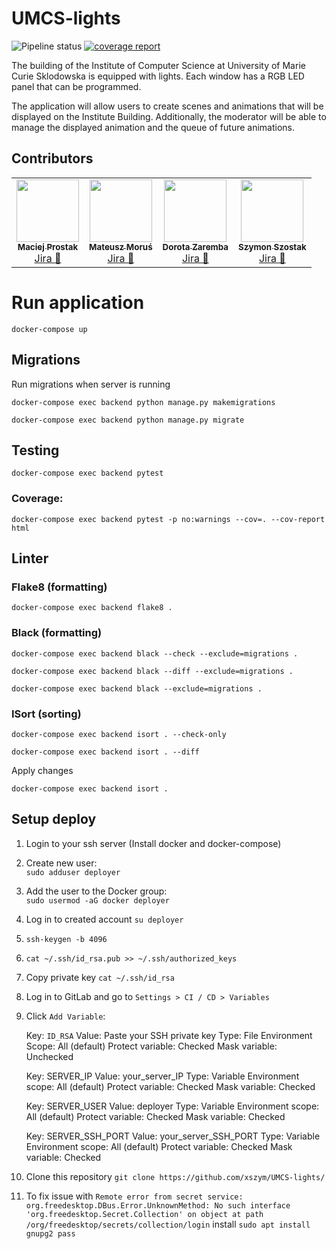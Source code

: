# UMCS-lights

![Pipeline status](https://gitlab.com/xszym/UMCS-lights/badges/development/pipeline.svg)
[![coverage report](https://gitlab.com/xszym/UMCS-lights/badges/development/coverage.svg)](https://gitlab.com/xszym/UMCS-lights/-/commits/development) 

The building of the Institute of Computer Science at University of Marie Curie Sklodowska is equipped with lights. Each window has a RGB LED panel that can be programmed.

The application will allow users to create scenes and animations that will be displayed on the Institute Building. Additionally, the moderator will be able to manage the displayed animation and the queue of future animations.


## Contributors 

<table>
  <tr>
    <td align="center"><a href="https://github.com/mprostakk"><img src="https://avatars1.githubusercontent.com/u/34036451?s=100&v=4" width="100px;" alt=""/><br /><sub><b>Maciej Prostak</b></sub></a><br /><a href="https://illumination.atlassian.net/browse/IL-38?jql=assignee%20in%20(5ba7f4b7e2a4ab78ab5bd72e)%20AND%20project%20%3D%20IL%20order%20by%20created%20DESC" title="Jira">Jira 👀</a> </td>
    <td align="center"><a href="https://github.com/mMosiur"><img src="https://avatars0.githubusercontent.com/u/39986075?s=100&v=4" width="100px;" alt=""/><br /><sub><b>Mateusz Moruś</b></sub></a><br /><a href="https://illumination.atlassian.net/browse/IL-40?jql=assignee%20in%20(5f80946c8d88b3007551c5a3)%20AND%20project%20%3D%20IL%20order%20by%20created%20DESC" title="Jira">Jira 👀</a></td>
    <td align="center"><a href="https://github.com/dorotajulia"><img src="https://avatars3.githubusercontent.com/u/62723006?s=100&v=4" width="100px;" alt=""/><br /><sub><b>Dorota Zaremba</b></sub></a><br /><a href="https://illumination.atlassian.net/browse/IL-30?jql=assignee%20in%20(5f80946ab61f66006f5ae610)%20AND%20project%20%3D%20IL%20order%20by%20created%20DESC" title="Jira">Jira 👀</a> </td>
    <td align="center"><a href="https://github.com/xszym"><img src="https://avatars2.githubusercontent.com/u/21984800?s=100&v=4" width="100px;" alt=""/><br /><sub><b>Szymon Szostak</b></sub></a><br /><a href="https://illumination.atlassian.net/browse/IL-37?jql=assignee%20in%20(5f8094683fe0760069b54052)%20AND%20project%20%3D%20IL%20order%20by%20created%20DESC" title="Jira">Jira 👀</a></td>
  </tr>
</table>


# Run application
`docker-compose up`


## Migrations
Run migrations when server is running

```docker-compose exec backend python manage.py makemigrations```

```docker-compose exec backend python manage.py migrate```

## Testing
`docker-compose exec backend pytest`

### Coverage:

`docker-compose exec backend pytest -p no:warnings --cov=. --cov-report html`

## Linter
### Flake8 (formatting)

`docker-compose exec backend flake8 .`

### Black (formatting)

`docker-compose exec backend black --check --exclude=migrations .`

`docker-compose exec backend black --diff --exclude=migrations .`

`docker-compose exec backend black --exclude=migrations .`

### ISort (sorting)

`docker-compose exec backend isort . --check-only`

`docker-compose exec backend isort . --diff`

Apply changes

`docker-compose exec backend isort .`


## Setup deploy
1. Login to your ssh server (Install docker and docker-compose)
2. Create new user:  
   `sudo adduser deployer`
3. Add the user to the Docker group:  
   `sudo usermod -aG docker deployer`
4. Log in to created account `su deployer`
5. `ssh-keygen -b 4096`
6. `cat ~/.ssh/id_rsa.pub >> ~/.ssh/authorized_keys`
7. Copy private key `cat ~/.ssh/id_rsa`
8. Log in to GitLab and go to `Settings > CI / CD > Variables`
9. Click `Add Variable`:


    Key: `ID_RSA`
    Value: Paste your SSH private key
    Type: File
    Environment Scope: All (default)
    Protect variable: Checked 
    Mask variable: Unchecked

    Key: SERVER_IP
    Value: your_server_IP
    Type: Variable
    Environment scope: All (default)
    Protect variable: Checked
    Mask variable: Checked

    Key: SERVER_USER
    Value: deployer
    Type: Variable
    Environment scope: All (default)
    Protect variable: Checked
    Mask variable: Checked

    Key: SERVER_SSH_PORT
    Value: your_server_SSH_PORT
    Type: Variable
    Environment scope: All (default)
    Protect variable: Checked
    Mask variable: Checked
    
    
10. Clone this repository `git clone https://github.com/xszym/UMCS-lights/`
11. To fix issue with `Remote error from secret service: org.freedesktop.DBus.Error.UnknownMethod: No such interface 'org.freedesktop.Secret.Collection' on object at path /org/freedesktop/secrets/collection/login` install `sudo apt install gnupg2 pass`
